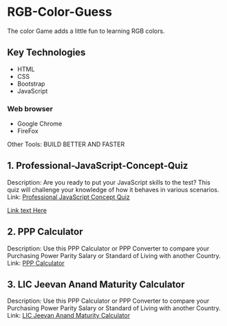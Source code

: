 # RGB-Color-Guess
The color Game adds a little fun to learning RGB colors.

## Key Technologies 
* HTML
* CSS
* Bootstrap
* JavaScript

### Web browser
* Google Chrome
* FireFox


Other Tools: BUILD BETTER AND FASTER

## 1. Professional-JavaScript-Concept-Quiz
Description: Are you ready to put your JavaScript skills to the test? This quiz will challenge your knowledge  of how it behaves in various scenarios.
Link: [Professional JavaScript Concept Quiz](https://www.codeboxer.com/learn/javascript/practice/output-questions)

[Link text Here](https://link-url-here.org)

## 2. PPP Calculator
Description: Use this PPP Calculator or PPP Converter to compare your Purchasing Power Parity Salary or Standard of Living with another Country.
Link: [PPP Calculator](https://www.codeboxer.com/ppp-calculator)

## 3. LIC Jeevan Anand Maturity Calculator
Description: Use this PPP Calculator or PPP Converter to compare your Purchasing Power Parity Salary or Standard of Living with another Country.
Link: [LIC Jeevan Anand Maturity Calculator](https://www.codeboxer.com/tools/lic-new-jeevan-labh-plan)

